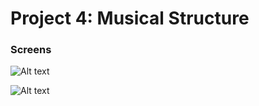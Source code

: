 # Project 4: Musical Structure

### Screens

![Alt text](https://github.com/doct0rX/Udacity/blob/master/Android/AndroidBasicsbyGoogleNanodegreeProgram/p4-musical-structure/screens/Screenshot_1520544249.png)

![Alt text](https://github.com/doct0rX/Udacity/blob/master/Android/AndroidBasicsbyGoogleNanodegreeProgram/p4-musical-structure/screens/Screenshot_1520544260.png)